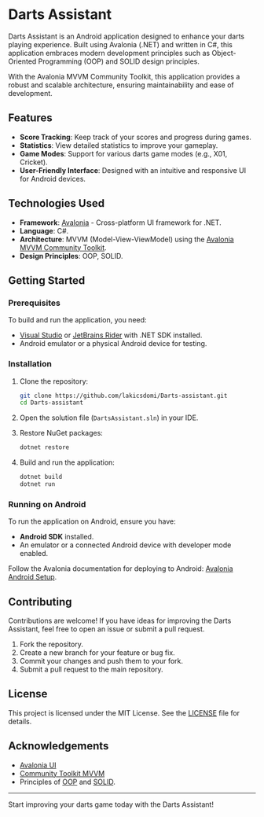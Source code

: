 # Darts Assistant

Darts Assistant is an Android application designed to enhance your darts playing experience. Built using Avalonia (.NET) and written in C#, this application embraces modern development principles such as Object-Oriented Programming (OOP) and SOLID design principles.

With the Avalonia MVVM Community Toolkit, this application provides a robust and scalable architecture, ensuring maintainability and ease of development.

## Features

- **Score Tracking**: Keep track of your scores and progress during games.
- **Statistics**: View detailed statistics to improve your gameplay.
- **Game Modes**: Support for various darts game modes (e.g., X01, Cricket).
- **User-Friendly Interface**: Designed with an intuitive and responsive UI for Android devices.

## Technologies Used

- **Framework**: [Avalonia](https://avaloniaui.net/) - Cross-platform UI framework for .NET.
- **Language**: C#.
- **Architecture**: MVVM (Model-View-ViewModel) using the [Avalonia MVVM Community Toolkit](https://github.com/CommunityToolkit/MVVM).
- **Design Principles**: OOP, SOLID.

## Getting Started

### Prerequisites

To build and run the application, you need:

- [Visual Studio](https://visualstudio.microsoft.com/) or [JetBrains Rider](https://www.jetbrains.com/rider/) with .NET SDK installed.
- Android emulator or a physical Android device for testing.

### Installation

1. Clone the repository:

    ```bash
    git clone https://github.com/lakicsdomi/Darts-assistant.git
    cd Darts-assistant
    ```

2. Open the solution file (`DartsAssistant.sln`) in your IDE.

3. Restore NuGet packages:

    ```bash
    dotnet restore
    ```

4. Build and run the application:

    ```bash
    dotnet build
    dotnet run
    ```

### Running on Android

To run the application on Android, ensure you have:

- **Android SDK** installed.
- An emulator or a connected Android device with developer mode enabled.

Follow the Avalonia documentation for deploying to Android: [Avalonia Android Setup](https://docs.avaloniaui.net/docs/getting-started/android).

## Contributing

Contributions are welcome! If you have ideas for improving the Darts Assistant, feel free to open an issue or submit a pull request.

1. Fork the repository.
2. Create a new branch for your feature or bug fix.
3. Commit your changes and push them to your fork.
4. Submit a pull request to the main repository.

## License

This project is licensed under the MIT License. See the [LICENSE](LICENSE) file for details.

## Acknowledgements

- [Avalonia UI](https://avaloniaui.net/)
- [Community Toolkit MVVM](https://github.com/CommunityToolkit/MVVM)
- Principles of [OOP](https://en.wikipedia.org/wiki/Object-oriented_programming) and [SOLID](https://en.wikipedia.org/wiki/SOLID).

---

Start improving your darts game today with the Darts Assistant!
